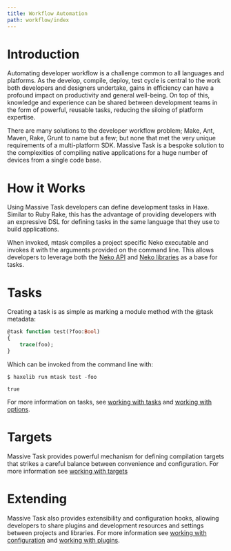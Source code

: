 ```yaml
---
title: Workflow Automation
path: workflow/index
---
```


# Introduction

Automating developer workflow is a challenge common to all languages and platforms. As the develop,
compile, deploy, test cycle is central to the work both developers and designers undertake, gains in
efficiency can have a profound impact on productivity and general well-being. On top of this,
knowledge and experience can be shared between development teams in the form of powerful, reusable
tasks, reducing the siloing of platform expertise.

There are many solutions to the developer workflow problem; Make, Ant, Maven, Rake, Grunt to name
but a few; but none that met the very unique requirements of a multi-platform SDK. Massive Task is a
bespoke solution to the complexities of compiling native applications for a huge number of devices
from a single code base.

# How it Works

Using Massive Task developers can define development tasks in Haxe. Similar to Ruby Rake, this has 
the advantage of providing developers with an expressive DSL for defining tasks in the same 
language that they use to build applications.

When invoked, mtask compiles a project specific Neko executable and invokes it with the arguments
provided on the command line. This allows developers to leverage both the 
[Neko API](http://haxe.org/api/neko/) and [Neko libraries](http://lib.haxe.org/t/neko) as a base 
for tasks.

# Tasks

Creating a task is as simple as marking a module method with the @task metadata:

```haxe
@task function test(?foo:Bool)
{
	trace(foo);
}
```

Which can be invoked from the command line with:

```shell
$ haxelib run mtask test -foo

true
```

For more information on tasks, see [working with tasks](workflow/tasks) and [working with options](workflow/options).

# Targets

Massive Task provides powerful mechanism for defining compilation targets that strikes a careful 
balance between convenience and configuration. For more information see [working with targets](doc/targets.md)

# Extending

Massive Task also provides extensibility and configuration hooks, allowing developers to share 
plugins and development resources and settings between projects and libraries. For more information 
see [working with configuration](doc/config.md) and [working with plugins](workflow/plugins).
